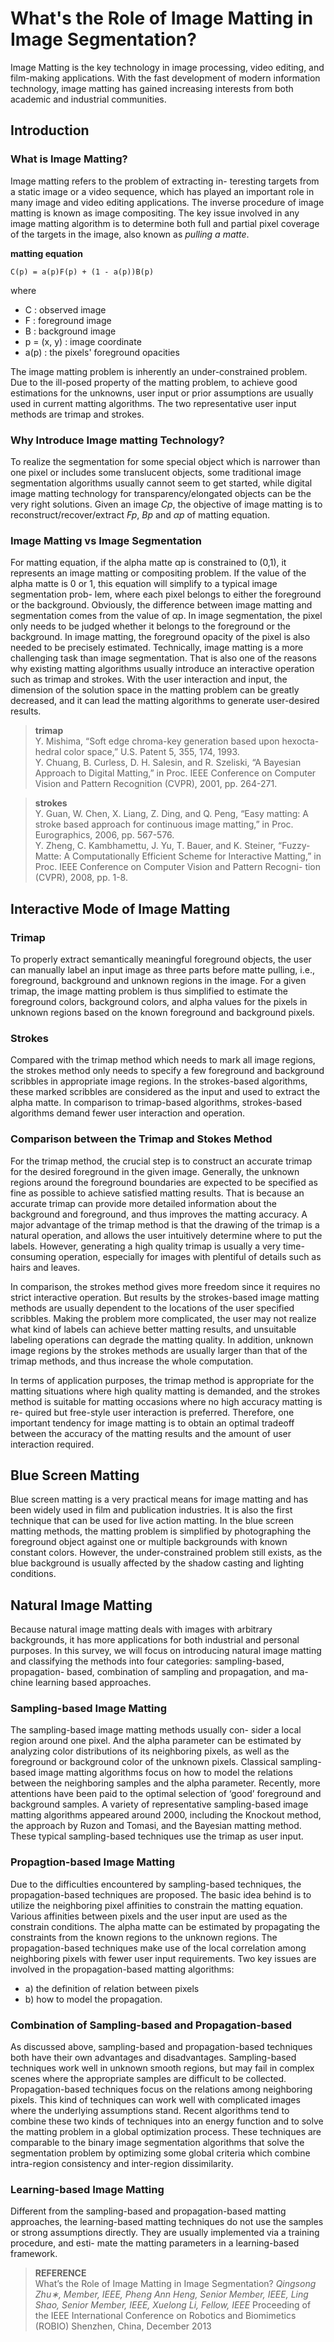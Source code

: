 # What's the Role of Image Matting in Image Segmentation?

Image Matting is the key technology in image processing, video editing, and film-making applications. With the fast development of modern information technology, image matting has gained increasing interests from both academic and industrial communities.  

## Introduction
### What is Image Matting?

Image matting refers to the problem of extracting in- teresting targets from a static image or a video sequence, which has played an important role in many image and video editing applications. The inverse procedure of image matting is known as image compositing. The key issue involved in any image matting algorithm is to determine both full and partial pixel coverage of the targets in the image, also known as *pulling a matte*.

**matting equation**

```
C(p) = a(p)F(p) + (1 - a(p))B(p) 
```

where  

- C : observed image
- F : foreground image
- B : background image
- p = (x, y) : image coordinate
- a(p) : the pixels' foreground opacities

The image matting problem is inherently an under-constrained problem. Due to the ill-posed property of the matting problem, to achieve good estimations for the unknowns, user input or prior assumptions are usually used in current matting algorithms. The two representative user input methods are trimap and strokes.
 
### Why Introduce Image matting Technology?

To realize the segmentation for some special object which is narrower than one pixel or includes some translucent objects, some traditional image segmentation algorithms usually cannot seem to get started, while digital image matting technology for transparency/elongated objects can be the very right solutions. Given an image *Cp*, the objective of image matting is to reconstruct/recover/extract *Fp*, *Bp* and *αp* of matting equation.

### Image Matting vs Image Segmentation

For matting equation, if the alpha matte αp is constrained to (0,1), it represents an image matting or compositing problem. If the value of the alpha matte is 0 or 1, this equation will simplify to a typical image segmentation prob- lem, where each pixel belongs to either the foreground or the background. Obviously, the difference between image matting and segmentation comes from the value of αp. In image segmentation, the pixel only needs to be judged whether it belongs to the foreground or the background. In image matting, the foreground opacity of the pixel is also needed to be precisely estimated. Technically, image matting is a more challenging task than image segmentation. That is also one of the reasons why existing matting algorithms usually introduce an interactive operation such as trimap and strokes. With the user interaction and input, the dimension of the solution space in the matting problem can be greatly decreased, and it can lead the matting algorithms to generate user-desired results.

> **trimap**  
> Y. Mishima, “Soft edge chroma-key generation based upon hexocta- hedral color space,” U.S. Patent 5, 355, 174, 1993.  > Y. Chuang, B. Curless, D. H. Salesin, and R. Szeliski, “A Bayesian Approach to Digital Matting,” in Proc. IEEE Conference on Computer Vision and Pattern Recognition (CVPR), 2001, pp. 264-271.

> **strokes**  
> Y. Guan, W. Chen, X. Liang, Z. Ding, and Q. Peng, “Easy matting: A stroke based approach for continuous image matting,” in Proc. Eurographics, 2006, pp. 567-576.  > Y. Zheng, C. Kambhamettu, J. Yu, T. Bauer, and K. Steiner, “Fuzzy- Matte: A Computationally Efficient Scheme for Interactive Matting,” in Proc. IEEE Conference on Computer Vision and Pattern Recogni- tion (CVPR), 2008, pp. 1-8.

## Interactive Mode of Image Matting

### Trimap

To properly extract semantically meaningful foreground objects, the user can manually label an input image as three parts before matte pulling, i.e., foreground, background and unknown regions in the image. For a given trimap, the image matting problem is thus simplified to estimate the foreground colors, background colors, and alpha values for the pixels in unknown regions based on the known foreground and background pixels.

### Strokes

Compared with the trimap method which needs to mark all image regions, the strokes method only needs to specify a few foreground and background scribbles in appropriate image regions. In the strokes-based algorithms, these marked scribbles are considered as the input and used to extract the alpha matte. In comparison to trimap-based algorithms, strokes-based algorithms demand fewer user interaction and operation.

### Comparison between the Trimap and Stokes Method

For the trimap method, the crucial step is to construct an accurate trimap for the desired foreground in the given image. Generally, the unknown regions around the foreground boundaries are expected to be specified as fine as possible to achieve satisfied matting results. That is because an accurate trimap can provide more detailed information about the background and foreground, and thus improves the matting accuracy. A major advantage of the trimap method is that the drawing of the trimap is a natural operation, and allows the user intuitively determine where to put the labels. However, generating a high quality trimap is usually a very time-consuming operation, especially for images with plentiful of details such as hairs and leaves.

In comparison, the strokes method gives more freedom since it requires no strict interactive operation. But results by the strokes-based image matting methods are usually dependent to the locations of the user specified scribbles. Making the problem more complicated, the user may not realize what kind of labels can achieve better matting results, and unsuitable labeling operations can degrade the matting quality. In addition, unknown image regions by the strokes methods are usually larger than that of the trimap methods, and thus increase the whole computation.

In terms of application purposes, the trimap method is appropriate for the matting situations where high quality matting is demanded, and the strokes method is suitable for matting occasions where no high accuracy matting is re- quired but free-style user interaction is preferred. Therefore, one important tendency for image matting is to obtain an optimal tradeoff between the accuracy of the matting results and the amount of user interaction required.

## Blue Screen Matting

Blue screen matting is a very practical means for image matting and has been widely used in film and publication industries. It is also the first technique that can be used for live action matting. In the blue screen matting methods, the matting problem is simplified by photographing the foreground object against one or multiple backgrounds with known constant colors. However, the under-constrained problem still exists, as the blue background is usually affected by the shadow casting and lighting conditions.

## Natural Image Matting

Because natural image matting deals with images with arbitrary backgrounds, it has more applications for both industrial and personal purposes. In this survey, we will focus on introducing natural image matting and classifying the methods into four categories: sampling-based, propagation- based, combination of sampling and propagation, and ma- chine learning based approaches.

### Sampling-based Image Matting

The sampling-based image matting methods usually con- sider a local region around one pixel. And the alpha parameter can be estimated by analyzing color distributions of its neighboring pixels, as well as the foreground or background color of the unknown pixels. Classical sampling-based image matting algorithms focus on how to model the relations between the neighboring samples and the alpha parameter. Recently, more attentions have been paid to the optimal selection of ‘good’ foreground and background samples. A variety of representative sampling-based image matting algorithms appeared around 2000, including the Knockout method, the approach by Ruzon and Tomasi, and the Bayesian matting method. These typical sampling-based techniques use the trimap as user input.

### Propagtion-based Image Matting

Due to the difficulties encountered by sampling-based techniques, the propagation-based techniques are proposed. The basic idea behind is to utilize the neighboring pixel affinities to constrain the matting equation. Various affinities between pixels and the user input are used as the constrain conditions. The alpha matte can be estimated by propagating the constraints from the known regions to the unknown regions. The propagation-based techniques make use of the local correlation among neighboring pixels with fewer user input requirements. Two key issues are involved in the propagation-based matting algorithms: 

- a) the definition of relation between pixels
- b) how to model the propagation. 

### Combination of Sampling-based and Propagation-based

As discussed above, sampling-based and propagation-based techniques both have their own advantages and disadvantages. Sampling-based techniques work well in unknown smooth regions, but may fail in complex scenes where the appropriate samples are difficult to be collected.Propagation-based techniques focus on the relations among neighboring pixels. This kind of techniques can work well with complicated images where the underlying assumptions stand. Recent algorithms tend to combine these two kinds of techniques into an energy function and to solve the matting problem in a global optimization process. These techniques are comparable to the binary image segmentation algorithms that solve the segmentation problem by optimizing some global criteria which combine intra-region consistency and inter-region dissimilarity.

### Learning-based Image Matting

Different from the sampling-based and propagation-based matting approaches, the learning-based matting techniques do not use the samples or strong assumptions directly. They are usually implemented via a training procedure, and esti- mate the matting parameters in a learning-based framework.

> **REFERENCE**  
> What’s the Role of Image Matting in Image Segmentation? *Qingsong Zhu∗, Member, IEEE, Pheng Ann Heng, Senior Member, IEEE, Ling Shao, Senior Member, IEEE, Xuelong Li, Fellow, IEEE* Proceeding of the IEEEInternational Conference on Robotics and Biomimetics (ROBIO) Shenzhen, China, December 2013



